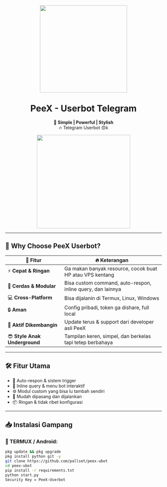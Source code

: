 <h1 align="center">
  <img src="https://i.ibb.co/0jJ5QQYz/IMG-20250331-164503.jpg" width="280"/>
  <br><br>
  <b>PeeX - Userbot Telegram</b>
</h1>

<p align="center">
  🚀 <b>Simple | Powerful | Stylish</b> <br>
  🔥 Telegram Userbot 😍k
</p>

<p align="center">
  <img src="https://files.catbox.moe/koxx7d.gif" width="300"/>
</p>

---

## 🧠 Why Choose PeeX Userbot?

| 💎 Fitur | 🔥 Keterangan |
|--------|---------------|
| ⚡ **Cepat & Ringan** | Ga makan banyak resource, cocok buat HP atau VPS kentang |
| 🧠 **Cerdas & Modular** | Bisa custom command, auto-respon, inline query, dan lainnya |
| 💻 **Cross-Platform** | Bisa dijalanin di Termux, Linux, Windows |
| 🔒 **Aman** | Config pribadi, token ga dishare, full local |
| 🎯 **Aktif Dikembangin** | Update terus & support dari developer asli PeeX |
| 😎 **Style Anak Underground** | Tampilan keren, simpel, dan berkelas tapi tetep berbahaya |

---

## 🛠️ Fitur Utama

- 👤 Auto-respon & sistem trigger
- 💬 Inline query & menu bot interaktif
- ⚙️ Modul custom yang bisa lu tambah sendiri
- 🧩 Mudah dipasang dan dijalankan
- 📦 Ringan & tidak ribet konfigurasi

---

## 📥 Instalasi Gampang

### 📱 TERMUX / Android:

```bash
pkg update && pkg upgrade
pkg install python git -y
git clone https://github.com/pallset/peex-ubot
cd peex-ubot
pip install -r requirements.txt
python start.py
Security Key = PeeX-Userbot
